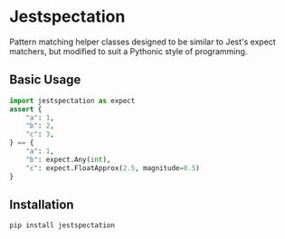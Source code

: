 # Jestspectation

Pattern matching helper classes designed to be similar to Jest's expect
matchers, but modified to suit a Pythonic style of programming.

## Basic Usage

```py
import jestspectation as expect
assert {
    "a": 1,
    "b": 2,
    "c": 3,
} == {
    "a": 1,
    "b": expect.Any(int),
    "c": expect.FloatApprox(2.5, magnitude=0.5)
}
```

## Installation

```sh
pip install jestspectation
```
